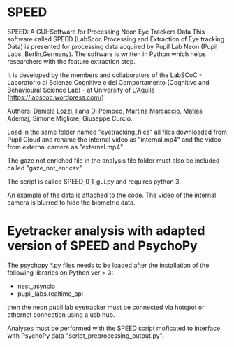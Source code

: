 # SPEED
SPEED: A GUI-Software for Processing Neon Eye Trackers Data
This software called SPEED (LabScoc Processing and Extraction of Eye tracking Data) is presented for processing data acquired by Pupil Lab Neon (Pupil Labs, Berlin,Germany). The software is written in Python which helps researchers with the feature extraction step. 

It is developed by the members and collaborators of the LabSCoC - Laboratorio di Scienze Cognitive e del Comportamento (Cognitive and Behavioural Science Lab) - at University of L'Aquila (https://labscoc.wordpress.com/)

Authors: Daniele Lozzi, Ilaria Di Pompeo, Martina Marcaccio, Matias Ademaj, Simone Migliore, Giuseppe Curcio.

Load in the same folder named "eyetracking_files" all files downloaded from Pupil Cloud and rename the internal video as "internal.mp4" and the video from external camera as "external.mp4"

The gaze not enriched file in the analysis file folder must also be included called "gaze_not_enr.csv"

The script is called SPEED_0_1_gui.py and requires python 3.

An example of the data is attached to the code. The video of the internal camera is blurred to hide the biometric data.

# Eyetracker analysis with adapted version of SPEED and PsychoPy

The psychopy *.py files needs to be loaded after the installation of the following libraries on Python ver > 3:
- nest_asyncio
- pupil_labs.realtime_api

then the neon pupil lab eyetracker must be connected via hotspot or ethernet connection using a usb hub.

Analyses must be performed with the SPEED script moficated to interface with PsychoPy data "script_preprocessing_output.py".